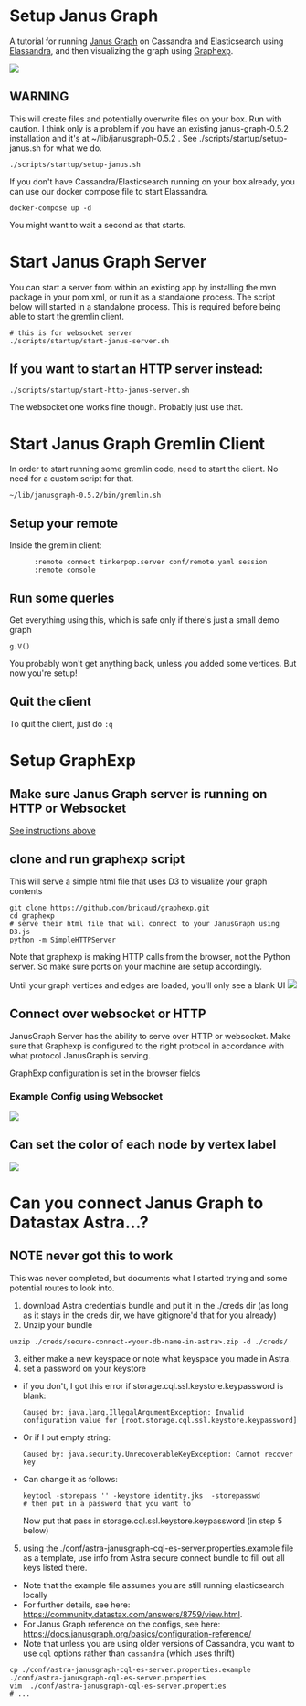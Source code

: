 # Setup Janus Graph
A tutorial for running [Janus Graph](https://janusgraph.org/) on Cassandra and Elasticsearch using [Elassandra](https://www.elassandra.io/), and then visualizing the graph using [Graphexp](https://github.com/bricaud/graphexp).

![](https://github.com/RyanQuey/janus-graph-tutorial/raw/main/images/search-results-default-view.png)

## WARNING
This will create files and potentially overwrite files on your box. Run with caution.
I think only is a problem if you have an existing janus-graph-0.5.2 installation and it's at ~/lib/janusgraph-0.5.2 . See ./scripts/startup/setup-janus.sh for what we do.

```
./scripts/startup/setup-janus.sh
```

If you don't have Cassandra/Elasticsearch running on your box already, you can use our docker compose file to start Elassandra.

```
docker-compose up -d
```
You might want to wait a second as that starts.


# Start Janus Graph Server
You can start a server from within an existing app by installing the mvn package in your pom.xml, or run it as a standalone process. The script below will started in a standalone process. This is required before being able to start the gremlin client.

```
# this is for websocket server
./scripts/startup/start-janus-server.sh
```

## If you want to start an HTTP server instead:
```
./scripts/startup/start-http-janus-server.sh
```
The websocket one works fine though. Probably just use that.

# Start Janus Graph Gremlin Client
In order to start running some gremlin code, need to start the client. No need for a custom script for that.
```
~/lib/janusgraph-0.5.2/bin/gremlin.sh
```

## Setup your remote
Inside the gremlin client:
```
      :remote connect tinkerpop.server conf/remote.yaml session
      :remote console
```

## Run some queries

Get everything using this, which is safe only if there's just a small demo graph
```
g.V()
```

You probably won't get anything back, unless you added some vertices. But now you're setup!

## Quit the client
To quit the client, just do `:q`

# Setup GraphExp
## Make sure Janus Graph server is running on HTTP or Websocket
[See instructions above](https://github.com/RyanQuey/janus-graph-tutorial#start-janus-graph-server)

## clone and run graphexp script
This will serve a simple html file that uses D3 to visualize your graph contents

```
git clone https://github.com/bricaud/graphexp.git
cd graphexp
# serve their html file that will connect to your JanusGraph using D3.js
python -m SimpleHTTPServer
```
Note that graphexp is making HTTP calls from the browser, not the Python server. So make sure ports on your machine are setup accordingly.

Until your graph vertices and edges are loaded, you'll only see a blank UI
![](https://github.com/RyanQuey/janus-graph-tutorial/raw/main/images/graphexp-setup.png)


## Connect over websocket or HTTP
JanusGraph Server has the ability to serve over HTTP or websocket. Make sure that Graphexp is configured to the right protocol in accordance with what protocol JanusGraph is serving. 

GraphExp configuration is set in the browser fields

### Example Config using Websocket
![](https://github.com/RyanQuey/janus-graph-tutorial/raw/main/images/graphexp.websocket.png)

## Can set the color of each node by vertex label
![](https://github.com/RyanQuey/janus-graph-tutorial/raw/main/images/color-node-by-label.png)

# Can you connect Janus Graph to Datastax Astra...?
## NOTE never got this to work
This was never completed, but documents what I started trying and some potential routes to look into.

1) download Astra credentials bundle and put it in the ./creds dir (as long as it stays in the creds dir, we have gitignore'd that for you already)
2) Unzip your bundle 
```
unzip ./creds/secure-connect-<your-db-name-in-astra>.zip -d ./creds/
```

3) either make a new keyspace or note what keyspace you made in Astra.
4) set a password on your keystore

  * if you don't, I got this error if storage.cql.ssl.keystore.keypassword is blank: 
      ```
      Caused by: java.lang.IllegalArgumentException: Invalid configuration value for [root.storage.cql.ssl.keystore.keypassword]
      ```
  * Or if I put empty string: 
      ```
      Caused by: java.security.UnrecoverableKeyException: Cannot recover key
      ```
  * Can change it as follows:
      ```
      keytool -storepass '' -keystore identity.jks  -storepasswd
      # then put in a password that you want to
      ```

      Now put that pass in storage.cql.ssl.keystore.keypassword (in step 5 below)

5) using the ./conf/astra-janusgraph-cql-es-server.properties.example file as a template, use info from Astra secure connect bundle to fill out all keys listed there. 
  * Note that the example file assumes you are still running elasticsearch locally
  * For further details, see here: https://community.datastax.com/answers/8759/view.html. 
  * For Janus Graph reference on the configs, see here: https://docs.janusgraph.org/basics/configuration-reference/
  * Note that unless you are using older versions of Cassandra, you want to use `cql` options rather than `cassandra` (which uses thrift)

```
cp ./conf/astra-janusgraph-cql-es-server.properties.example ./conf/astra-janusgraph-cql-es-server.properties
vim  ./conf/astra-janusgraph-cql-es-server.properties
# ...
```
